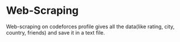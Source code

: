 # Web-Scraping

  Web-scraping on codeforces profile gives all the data(like rating, city, country, friends) and save it in a text file.
